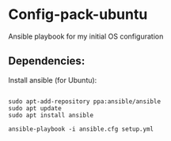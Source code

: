 # Config-pack-ubuntu

Ansible playbook for my initial OS configuration

## Dependencies:

Install ansible (for Ubuntu):

```

sudo apt-add-repository ppa:ansible/ansible
sudo apt update
sudo apt install ansible

ansible-playbook -i ansible.cfg setup.yml

```
